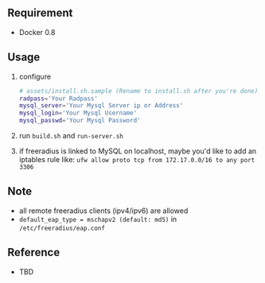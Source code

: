 ## Requirement
+ Docker 0.8

## Usage
1. configure

    ```bash
    # assets/install.sh.sample (Rename to install.sh after you're done)
    radpass='Your Radpass'
    mysql_server='Your Mysql Server ip or Address'
    mysql_login='Your Mysql Username'
    mysql_passwd='Your Mysql Password'
    ```

2. run ```build.sh``` and ```run-server.sh``` 

3. if freeradius is linked to MySQL on localhost, maybe you'd like to add an iptables rule like:
    ```ufw allow proto tcp from 172.17.0.0/16 to any port 3306```

## Note
+ all remote freeradius clients (ipv4/ipv6) are allowed
+ ```default_eap_type = mschapv2 (default: md5)``` in ```/etc/freeradius/eap.conf```

## Reference
+ TBD


